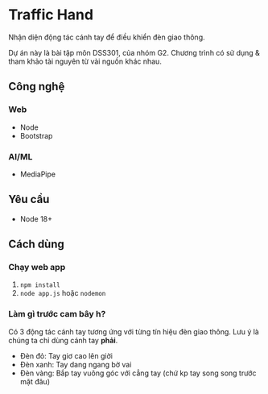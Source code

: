 # Traffic Hand

Nhận diện động tác cánh tay để điều khiển đèn giao thông.

Dự án này là bài tập môn DSS301, của nhóm G2. Chương trình có sử dụng & tham khảo tài nguyên từ vài nguồn khác nhau.

## Công nghệ
### Web
- Node
- Bootstrap

### AI/ML
- MediaPipe

## Yêu cầu
- Node 18+

## Cách dùng

### Chạy web app
1. `npm install`
2. `node app.js` hoặc `nodemon`

### Làm gì trước cam bây h?

Có 3 động tác cánh tay tương ứng với từng tín hiệu đèn giao thông. Lưu ý là chúng ta chỉ dùng cánh tay **phải**.
- Đèn đỏ: Tay giơ cao lên giời
- Đèn xanh: Tay dang ngang bờ vai
- Đèn vàng: Bắp tay vuông góc với cẳng tay (chứ kp tay song song trước mặt đâu)
